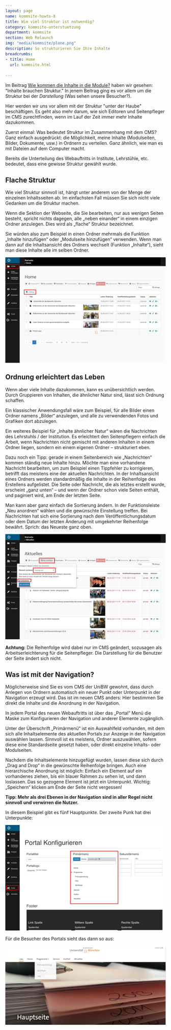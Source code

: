 ```yaml
---
layout: page
name: kommsite-howto-8
title: Wie viel Struktur ist notwendig?
category: kommsite-unterstuetzung
department: kommsite
section: Web Relaunch
img: "media/kommsite/plone.png"
description: So strukturieren Sie Ihre Inhalte
breadcrumbs:
- title: Home
  url: kommsite.html

---
```


Im Beitrag <a href="/kommsite-howto-6.html">Wie kommen die Inhalte in die Module?</a> haben wir gesehen: "Inhalte brauchen Struktur." In jenem Beitrag ging es vor allem um die Struktur bei der *Darstellung* (Was sehen unsere Besucher?).

Hier werden wir uns vor allem mit der Struktur "unter der Haube" beschäftigen. Es geht also mehr darum, wie sich Editoren und Seitenpfleger im CMS zurechtfinden, wenn im Lauf der Zeit immer mehr Inhalte dazukommen.

Zuerst einmal: Was bedeutet Struktur im Zusammenhang mit dem CMS? Ganz einfach ausgedrückt: die Möglichkeit, meine Inhalte (Modulseiten, Bilder, Dokumente, usw.) in Ordnern zu verteilen. Ganz ähnlich, wie man es mit Dateien auf dem Computer macht.

Bereits die Unterteilung des Webauftritts in Institute, Lehrstühle, etc. bedeutet, dass eine gewisse Struktur gewählt wurde.

## Flache Struktur

Wie viel Struktur sinnvoll ist, hängt unter anderem von der Menge der einzelnen Inhaltsseiten ab. Im einfachsten Fall müssen Sie sich nicht viele Gedanken um die Struktur machen.

Wenn die Sektion der Webseite, die Sie bearbeiten, nur aus wenigen Seiten besteht, spricht nichts dagegen, alle „neben einander“ in einem einzigen Ordner anzulegen. Dies wird als „flache“ Struktur bezeichnet.

Sie würden also zum Beispiel in einen Ordner mehrmals die Funktion „Inhalte hinzufügen“ oder „Modulseite hinzufügen“ verwenden. Wenn man dann auf die Inhaltsansicht des Ordners wechselt (Funktion „Inhalte“), sieht man diese Inhalte alle im selben Ordner.

<img src="/media/kommsite/howto_modulbeispiele/Ordner_flache_Struktur.jpg" alt="Ordner flache Struktur" />

## Ordnung erleichtert das Leben

Wenn aber viele Inhalte dazukommen, kann es unübersichtlich werden. Durch Gruppieren von Inhalten, die ähnlicher Natur sind, lässt sich Ordnung schaffen.

Ein klassischer Anwendungsfall wäre zum Beispiel, für alle Bilder einen Ordner namens „Bilder“ anzulegen, und alle zu verwendenden Fotos und Grafiken dort abzulegen.

Ein weiteres Beispiel für „Inhalte ähnlicher Natur“ wären die Nachrichten des Lehrstuhls / der Institution. Es erleichtert den Seitenpflegern einfach die Arbeit, wenn Nachrichten nicht gemischt mit anderen Inhalten in einem Ordner liegen, sondern ein einem eigenen Ordner – strukturiert eben.

Dazu noch ein Tipp: gerade in einem Seitenbereich wie „Nachrichten“ kommen ständig neue Inhalte hinzu. Möchte man eine vorhandene Nachricht bearbeiten, um zum Beispiel einen Tippfehler zu korrigieren, betrifft das meistens eine der aktuellen Nachrichten. In der Inhaltsansicht eines Ordners werden standardmäßig die Inhalte in der Reihenfolge des Erstellens aufgelistet. Die Seite oder Nachricht, die als letztes erstellt wurde, erscheint „ganz unten“ – und wenn der Ordner schon viele Seiten enthält, und paginiert wird, am Ende der letzten Seite.

Man kann aber ganz einfach die Sortierung ändern. In der Funktionsleiste „Neu anordnen“ wählen und die gewünschte Einstellung treffen. Bei Nachrichten hat sich eine Sortierung nach dem Veröffentlichungsdatum oder dem Datum der letzten Änderung mit umgekehrter Reihenfolge bewährt. Sprich: das Neueste ganz oben.

<img src="/media/kommsite/howto_modulbeispiele/Inhalte_anordnen.jpg" alt="Inhalte anordnen" />

**Achtung:** Die Reihenfolge wird dabei nur im CMS geändert, sozusagen als Arbeitserleichterung für die Seitenpfleger. Die Darstellung für die Benutzer der Seite ändert sich nicht.

## Was ist mit der Navigation?

Möglicherweise sind Sie es vom CMS der UniBW gewohnt, dass durch Anlegen von Ordnern automatisch ein neuer Punkt oder Unterpunkt in der Navigation erzeugt wird. Das ist im neuen CMS anders: Hier bestimmen Sie direkt die Inhalte und die Anordnung in der Navigation.

In jedem Portal des neuen Webauftritts ist über das „Portal“ Menü die Maske zum Konfigurieren der Navigation und anderer Elemente zugänglich.

Unter der Überschrift „Primärmenü“ ist ein Auswahlfeld vorhanden, mit dem sich alle Inhaltselemente des aktuellen Portals zur Anzeige in der Navigation auswählen lassen. Sinnvoll ist es meistens, Ordner auszuwählen, sofern diese eine Standardseite gesetzt haben, oder direkt einzelne Inhalts- oder Modulseiten.

Nachdem die Inhaltselemente hinzugefügt wurden, lassen diese sich durch „Drag and Drop“ in die gewünschte Reihenfolge bringen. Auch eine hierarchische Anordnung ist möglich: Einfach ein Element auf ein vorhandenes ziehen, bis ein blauer Rahmen zu sehen ist, und dann loslassen. Das so gezogene Element ist jetzt ein Unterpunkt. Wichtig: „Speichern“ klicken am Ende der Seite nicht vergessen!

**Tipp: Mehr als drei Ebenen in der Navigation sind in aller Regel nicht sinnvoll und verwirren die Nutzer.**

In diesem Beispiel gibt es fünf Hauptpunkte. Der zweite Punk hat drei Unterpunkte:

<img src="/media/kommsite/howto_modulbeispiele/Navigation_pflegen.jpg" alt="Navigation pflegen" />

Für die Besucher des Portals sieht das dann so aus:

<img src="/media/kommsite/howto_modulbeispiele/Navigation_Nutzersicht.jpg" alt="Navigation Nutzersicht" />
